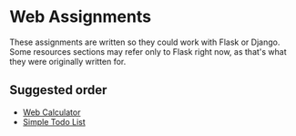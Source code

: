 # Web Assignments

These assignments are written so they could work with Flask or Django. Some resources sections may refer only to Flask right now, as that's what they were originally written for.

## Suggested order

* [Web Calculator](web-calculator)
* [Simple Todo List](simple-todo-list)